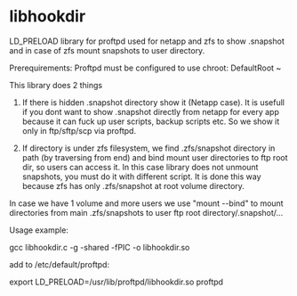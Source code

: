 libhookdir
==========

LD_PRELOAD library for proftpd used for netapp and zfs to show .snapshot and in case of zfs mount snapshots to user directory.

Prerequirements:
Proftpd must be configured to use chroot:
DefaultRoot ~

This library does 2 things

1. If there is hidden .snapshot directory show it (Netapp case).
It is usefull if you dont want to show .snapshot directly from netapp for every app because it can fuck up user scripts, backup scripts etc.
So we show it only in ftp/sftp/scp via proftpd.

2. If directory is under zfs filesystem, we find .zfs/snapshot directory in path (by traversing from end) and bind mount user directories to ftp root dir, so users can access it.
In this case library does not unmount snapshots, you must do it with different script.
It is done this way because zfs has only .zfs/snapshot at root volume directory.

In case we have 1 volume and more users we use "mount --bind" to mount directories from main .zfs/snapshots to user ftp root directory/.snapshot/...

Usage example:

gcc libhookdir.c -g -shared -fPIC -o libhookdir.so

add to /etc/default/proftpd:

export LD_PRELOAD=/usr/lib/proftpd/libhookdir.so proftpd



